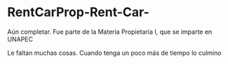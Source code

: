# RentCarProp-Rent-Car-
Aún completar. Fue parte de la Materia Propietaria I, que se imparte en UNAPEC

Le faltan muchas cosas. Cuando tenga un poco más de tiempo lo culmino
